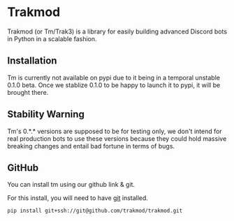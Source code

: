 # Trakmod
Trakmod (or Tm/Trak3) is a library for easily building advanced Discord bots in Python in a scalable fashion.

## Installation
Tm is currently not available on pypi due to it being in a temporal unstable 0.1.0 beta.
Once we stablize 0.1.0 to be happy to launch it to pypi, it will be brought there.

## Stability Warning
Tm's 0.*.\* versions are supposed to be for testing only, 
we don't intend for real production bots to use these versions because they 
could hold massive breaking changes and entail bad fortune in terms of bugs.

## GitHub
You can install tm using our github link & git.

For this install, you will need to have [git](https://git-scm.com) installed.

```sh
pip install git+ssh://git@github.com/trakmod/trakmod.git
```
